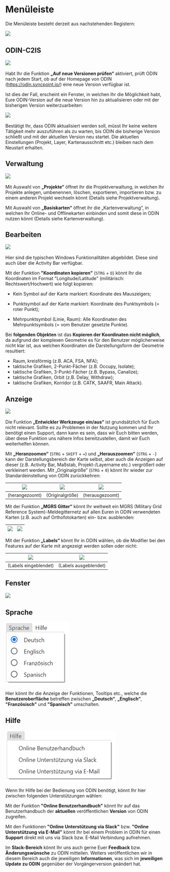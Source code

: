 # Menüleiste



Die Menüleiste besteht derzeit aus nachstehenden Registern:



![](images/Menueleiste.png)





## ODIN-C2IS



![](images/odin_c2is.png)



Habt Ihr die Funktion **„Auf neue Versionen prüfen“** aktiviert, prüft ODIN nach jedem Start, ob auf der Homepage von ODIN (<https://odin.syncpoint.io/>) eine neue Version verfügbar ist.



Ist dies der Fall, erscheint ein Fenster, in welchen Ihr die Möglichkeit habt, Eure ODIN-Version auf die neue Version hin zu aktualisieren oder mit der bisherigen Version weiterzuarbeiten:

![](images/odin_c2is_Aktualisierungsabfrage.png)



Bestätigt Ihr, dass ODIN aktualisiert werden soll, müsst Ihr keine weitere Tätigkeit mehr auszuführen als zu warten, bis ODIN die bisherige Version schließt und mit der aktuellen Version neu startet. Die aktuellen Einstellungen (Projekt, Layer, Kartenausschnitt etc.) bleiben nach dem Neustart erhalten.





## Verwaltung



![](images/Verwaltung.png)



Mit Auswahl von **„Projekte“** öffnet ihr die Projektverwaltung, in welchen Ihr Projekte anlegen, umbenennen, löschen, exportieren, importieren bzw. zu einem anderen Projekt wechseln könnt (Details siehe Projektverwaltung).

Mit Auswahl von **„Basiskarten“** öffnet ihr die „Kartenverwaltung“, in welchen Ihr Online- und Offlinekarten einbinden und somit diese in ODIN nutzen könnt (Details siehe Kartenverwaltung).





## Bearbeiten



![](images/Bearbeiten.png)



Hier sind die typischen Windows Funktionalitäten abgebildet. Diese sind auch über die Activity Bar verfügbar.



Mit der Funktion **"Koordinaten kopieren"**  (`STRG` + `D`) könnt Ihr die Koordinaten im Format "Longitude/Latitude" (militärisch: Rechtswert/Hochwert) wie folgt kopieren:

- Kein Symbol auf der Karte markiert:	 Koordinate des Mauszeigers;
- Punktsymbol auf der Karte markiert:	Koordinate des Punktsymbols (= roter Punkt);

- Mehrpunktsymbol (Linie, Raum):			Alle Koordinaten des Mehrpunktsymbols (= vom Benutzer gesetzte Punkte).



Bei **folgenden Objekten** ist das **Kopieren der Koordinaten nicht möglich**, da aufgrund der komplexen Geometrie es für den Benutzer möglicherweise nicht klar ist, aus welchen Koordinaten die Darstellungsform der Geometrie resultiert:

- Raum, kreisförmig (z.B. ACA, FSA, NFA);
- taktische Grafiken, 2-Punkt-Fächer (z.B. Occupy, Isolate);
- taktische Grafiken, 3-Punkt-Fächer (z.B. Bypass, Canalize);
- taktische Grafiken, Orbit (z.B. Delay, Withdraw);
- taktische Grafiken, Korridor (z.B. CATK, SAAFR, Main Attack).





## Anzeige



![](images/Anzeige_1.png)



Die Funktion **„Entwickler Werkzeuge ein/aus“** ist grundsätzlich für Euch nicht relevant. Sollte es zu Problemen in der Nutzung kommen und Ihr benötigt einen Support, dann kann es sein, dass wir Euch bitten werden, über diese Funktion uns nähere Infos bereitzustellen, damit wir Euch weiterhelfen können.



Mit **„Heranzoomen“** (`STRG` + `SHIFT` + `=`) und **„Herauszoomen“** (`STRG` + `-`) kann der Darstellungsbereich der Karte selbst, aber auch die Anzeigen auf dieser (z.B. Activity Bar, Maßstab, Projekt-/Layername etc.) vergrößert oder verkleinert werden. Mit „Originalgröße“ (`STRG` + `0`) könnt Ihr wieder zur Standardeinstellung von ODIN zurückkehren:

| ![](images/Anzeige_2_Zoom_1.png) | ![](images/Anzeige_2_Zoom_2.png) | ![](images/Anzeige_2_Zoom_3.png) |
| :------------------------------: | :------------------------------: | :------------------------------: |
|          (herangezoomt)          |         (Originalgröße)          |         (herausgezoomt)          |



Mit der Funktion **„MGRS Gitter“** könnt Ihr weltweit ein MGRS (Military Grid Reference System)-Meldegitternetz auf allen Euren in ODIN verwendeten Karten (z.B. auch auf Orthofotokarten) ein- bzw. ausblenden:

| ![](images/Anzeige_3_MGRS_1.png) | ![](images/Anzeige_3_MGRS_2.png) |
| :------------------------------: | :------------------------------: |





Mit der Funktion **„Labels“** könnt Ihr in ODIN  wählen, ob die Modifier bei den Features auf der Karte mit angezeigt werden sollen oder nicht:

| ![](images/Anzeige_4_Labels_1.png) | ![](images/Anzeige_4_Labels_2.png) |
| :--------------------------------: | :--------------------------------: |
|       (Labels eingeblendet)        |       (Labels ausgeblendet)        |





## Fenster



![](images/Fenster.png)





## Sprache



![](images/Sprache.png)



Hier könnt Ihr die Anzeige der Funktionen, Tooltips etc., welche die **Benutzeroberfläche** betreffen zwischen **„Deutsch“**, **„Englisch“**, **"Französisch"** und **"Spanisch"** umschalten.





## Hilfe



![](images/Hilfe.png)



Wenn Ihr Hilfe bei der Bedienung von ODIN benötigt, könnt Ihr hier zwischen folgenden Unterstützungen wählen:



Mit der Funktion **"Online Benutzerhandbuch"** könnt Ihr auf das Benutzerhandbuch der **aktuellen** veröffentlichen **Version** von ODIN zugreifen.



Mit den Funktionen **"Online Unterstützung via Slack"** bzw. **"Online Unterstützung via E-Mail"** könnt Ihr bei einem Problem in ODIN für einen **Support** direkt mit uns via Slack bzw. E-Mail Verbindung aufnehmen.

Im **Slack-Bereich** könnt Ihr uns auch gerne Euer **Feedback** bzw. **Änderungswünsche** zu ODIN mitteilen. Weiters veröffentlichen wir in diesem Bereich auch die jeweiligen **Informationen**, was sich im **jeweiligen Update zu ODIN** gegenüber der Vorgängerversion geändert hat.

